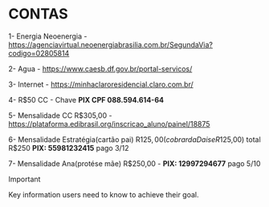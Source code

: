 # CONTAS

1- Energia Neoenergia - https://agenciavirtual.neoenergiabrasilia.com.br/SegundaVia?codigo=02805814

2- Agua - https://www.caesb.df.gov.br/portal-servicos/

3- Internet - https://minhaclaroresidencial.claro.com.br/

4- R$50 CC  - Chave __PIX CPF 088.594.614-64__

5- Mensalidade CC R$305,00 - https://plataforma.edibrasil.org/inscricao_aluno/painel/18875

6- Mensalidade Estratégia(cartão pai) R$125,00 (cobrar da Daise R$125,00) total R$250 __PIX: 55981232415__ pago 3/12

7- Mensalidade Ana(protése mãe) R$250,00 - __PIX: 12997294677__ pago 5/10

> [!IMPORTANT]
> Key information users need to know to achieve their goal.




